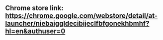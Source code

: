 ## Chrome store link: https://chrome.google.com/webstore/detail/at-launcher/niebaiggldecibijeclfbfgonekhbmhf?hl=en&authuser=0